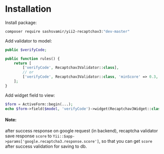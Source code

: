 
# Installation




Install package:
```sh
composer require sashsvamir/yii2-recaptchav3:"dev-master"
```


Add validator to model:

```php
public $verifyCode;

public function rules() {
    return [
		['verifyCode', Recaptchav3Validator::class],
		// or
		['verifyCode', Recaptchav3Validator::class, 'minScore' => 0.3, 'message' => 'You are bot!'],
    ];
}
```



Add widget field to view:

```php
$form = ActiveForm::begin(...);
echo $form->field($model, 'verifyCode')->widget(Recaptchav3Widget::class);
```



#### Note:
after success response on google request (in backend), recaptcha validator save response `score` to `Yii::$app->params['google.recaptcha3.response.score']`,
so that you can get `score` after success validation for saving to db.

